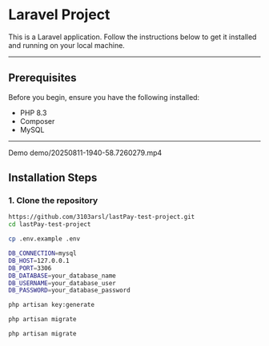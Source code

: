 # Laravel Project

This is a Laravel application. Follow the instructions below to get it installed and running on your local machine.

---

## Prerequisites

Before you begin, ensure you have the following installed:

- PHP 8.3
- Composer
- MySQL

---

Demo demo/20250811-1940-58.7260279.mp4

## Installation Steps

### 1. Clone the repository

```bash
https://github.com/3103arsl/lastPay-test-project.git
cd lastPay-test-project

cp .env.example .env

DB_CONNECTION=mysql
DB_HOST=127.0.0.1
DB_PORT=3306
DB_DATABASE=your_database_name
DB_USERNAME=your_database_user
DB_PASSWORD=your_database_password

php artisan key:generate

php artisan migrate

php artisan migrate
